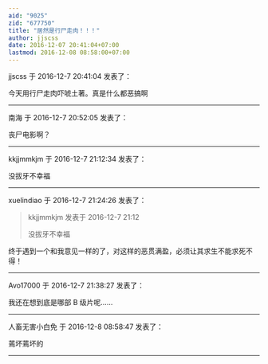 ```yaml
---
aid: "9025"
zid: "677750"
title: "居然是行尸走肉！！！"
author: jjscss
date: 2016-12-07 20:41:04+07:00
lastmod: 2016-12-08 08:58:00+07:00
---
```


jjscss 于 2016-12-7 20:41:04 发表了：

今天用行尸走肉吓唬土著。真是什么都恶搞啊

---

南海 于 2016-12-7 20:52:05 发表了：

丧尸电影啊？

---

kkjjmmkjm 于 2016-12-7 21:12:34 发表了：

没拔牙不幸福

---

xuelindiao 于 2016-12-7 21:24:26 发表了：

> kkjjmmkjm 发表于 2016-12-7 21:12
>
> 没拔牙不幸福

终于遇到一个和我意见一样的了，对这样的恶贯满盈，必须让其求生不能求死不得！

---

Avo17000 于 2016-12-7 21:38:27 发表了：

我还在想到底是哪部 B 级片呢……

---

人畜无害小白免 于 2016-12-8 08:58:47 发表了：

蔫坏蔫坏的

---
